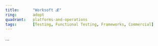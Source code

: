 ```yaml
---
title:      "Worksoft 💰"
ring:       adopt
quadrant:   platforms-and-operations
tags:       [Testing, Functional Testing, Frameworks, Commercial]
---
```

...